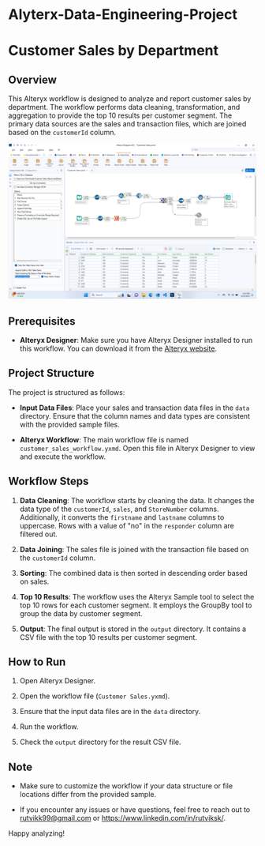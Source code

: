 # Alyterx-Data-Engineering-Project
#  Customer Sales by Department

## Overview

This Alteryx workflow is designed to analyze and report customer sales by department. The workflow performs data cleaning, transformation, and aggregation to provide the top 10 results per customer segment. The primary data sources are the sales and transaction files, which are joined based on the `customerId` column.

![ALTERYX](https://github.com/rutvikk99/Alyterx-Data-Engineering-Projects/blob/main/Customer%20Sales.png)



## Prerequisites

- **Alteryx Designer**: Make sure you have Alteryx Designer installed to run this workflow. You can download it from the [Alteryx website](https://www.alteryx.com/products/designer).

## Project Structure

The project is structured as follows:

- **Input Data Files**: Place your sales and transaction data files in the `data` directory. Ensure that the column names and data types are consistent with the provided sample files.

- **Alteryx Workflow**: The main workflow file is named `customer_sales_workflow.yxmd`. Open this file in Alteryx Designer to view and execute the workflow.

## Workflow Steps

1. **Data Cleaning**: The workflow starts by cleaning the data. It changes the data type of the `customerId`, `sales`, and `StoreNumber` columns. Additionally, it converts the `firstname` and `lastname` columns to uppercase. Rows with a value of "no" in the `responder` column are filtered out.

2. **Data Joining**: The sales file is joined with the transaction file based on the `customerId` column.

3. **Sorting**: The combined data is then sorted in descending order based on sales.

4. **Top 10 Results**: The workflow uses the Alteryx Sample tool to select the top 10 rows for each customer segment. It employs the GroupBy tool to group the data by customer segment.

5. **Output**: The final output is stored in the `output` directory. It contains a CSV file with the top 10 results per customer segment.

## How to Run

1. Open Alteryx Designer.

2. Open the workflow file (`Customer Sales.yxmd`).

3. Ensure that the input data files are in the `data` directory.

4. Run the workflow.

5. Check the `output` directory for the result CSV file.

## Note

- Make sure to customize the workflow if your data structure or file locations differ from the provided sample.

- If you encounter any issues or have questions, feel free to reach out to rutvikk99@gmail.com or https://www.linkedin.com/in/rutviksk/.

Happy analyzing!
